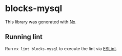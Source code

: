# blocks-mysql

This library was generated with [Nx](https://nx.dev).

## Running lint

Run `nx lint blocks-mysql` to execute the lint via [ESLint](https://eslint.org/).
